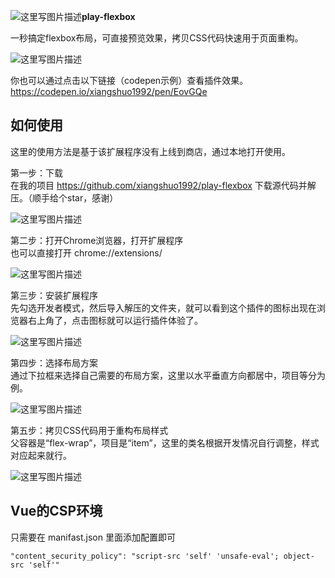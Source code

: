 ![这里写图片描述](https://raw.githubusercontent.com/xiangshuo1992/play-flexbox/master/images/icon48.png)**play-flexbox**

一秒搞定flexbox布局，可直接预览效果，拷贝CSS代码快速用于页面重构。

![这里写图片描述](https://raw.githubusercontent.com/xiangshuo1992/play-flexbox/master/images/2.gif)

你也可以通过点击以下链接（codepen示例）查看插件效果。
https://codepen.io/xiangshuo1992/pen/EovGQe


如何使用
------------
这里的使用方法是基于该扩展程序没有上线到商店，通过本地打开使用。

第一步：下载<br/>
在我的项目 https://github.com/xiangshuo1992/play-flexbox 下载源代码并解压。（顺手给个star，感谢）

![这里写图片描述](http://img.blog.csdn.net/20180105173023439?watermark/2/text/aHR0cDovL2Jsb2cuY3Nkbi5uZXQvdTAxMzc3ODkwNQ==/font/5a6L5L2T/fontsize/400/fill/I0JBQkFCMA==/dissolve/70/gravity/SouthEast)

第二步：打开Chrome浏览器，打开扩展程序<br/>
也可以直接打开 chrome://extensions/

![这里写图片描述](http://img.blog.csdn.net/20180105200140854?watermark/2/text/aHR0cDovL2Jsb2cuY3Nkbi5uZXQvdTAxMzc3ODkwNQ==/font/5a6L5L2T/fontsize/400/fill/I0JBQkFCMA==/dissolve/70/gravity/SouthEast)


第三步：安装扩展程序<br/>
先勾选开发者模式，然后导入解压的文件夹，就可以看到这个插件的图标出现在浏览器右上角了，点击图标就可以运行插件体验了。

![这里写图片描述](http://img.blog.csdn.net/20180105203218347?watermark/2/text/aHR0cDovL2Jsb2cuY3Nkbi5uZXQvdTAxMzc3ODkwNQ==/font/5a6L5L2T/fontsize/400/fill/I0JBQkFCMA==/dissolve/70/gravity/SouthEast)

第四步：选择布局方案<br/>
通过下拉框来选择自己需要的布局方案，这里以水平垂直方向都居中，项目等分为例。

![这里写图片描述](http://img.blog.csdn.net/20180105205943992?watermark/2/text/aHR0cDovL2Jsb2cuY3Nkbi5uZXQvdTAxMzc3ODkwNQ==/font/5a6L5L2T/fontsize/400/fill/I0JBQkFCMA==/dissolve/70/gravity/SouthEast)

第五步：拷贝CSS代码用于重构布局样式<br/>
父容器是“flex-wrap”，项目是“item”，这里的类名根据开发情况自行调整，样式对应起来就行。

![这里写图片描述](http://img.blog.csdn.net/20180105210656865?watermark/2/text/aHR0cDovL2Jsb2cuY3Nkbi5uZXQvdTAxMzc3ODkwNQ==/font/5a6L5L2T/fontsize/400/fill/I0JBQkFCMA==/dissolve/70/gravity/SouthEast)

Vue的CSP环境
------------
只需要在 manifast.json 里面添加配置即可
```
"content_security_policy": "script-src 'self' 'unsafe-eval'; object-src 'self'"
```
